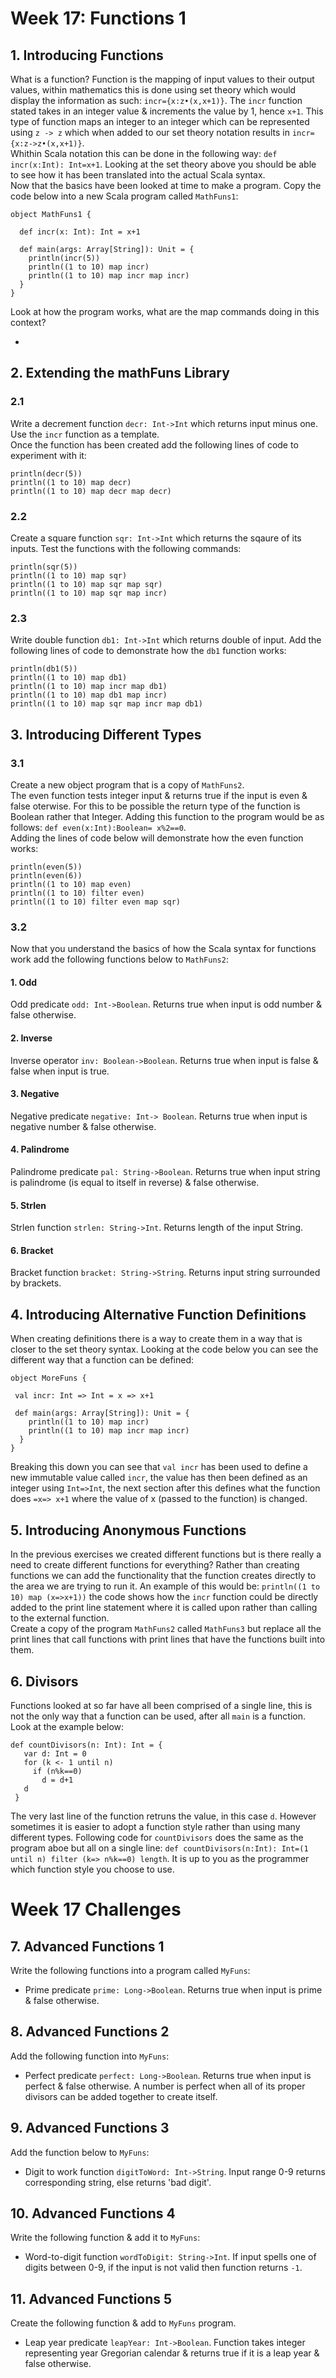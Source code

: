 # Week 17: Functions 1
## 1. Introducing Functions
What is a function? Function is the mapping of input values to their output values, within mathematics this is done using set theory which would display the information as such: `incr={x:z•(x,x+1)}`. The `incr` function stated takes in an integer value & increments the value by 1, hence `x+1`. This type of function maps an integer to an integer which can be represented using `z -> z` which when added to our set theory notation results in `incr={x:z->z•(x,x+1)}`. <br/>
Whithin Scala notation this can be done in the following way: `def incr(x:Int): Int=x+1`. Looking at the set theory above you should be able to see how it has been translated into the actual Scala syntax. <br/>
Now that the basics have been looked at time to make a program. Copy the code below into a new Scala program called `MathFuns1`:
```
object MathFuns1 {
  
  def incr(x: Int): Int = x+1
  
  def main(args: Array[String]): Unit = {
    println(incr(5))
    println((1 to 10) map incr)
    println((1 to 10) map incr map incr)
  }
}
```
Look at how the program works, what are the map commands doing in this context?
* <placeholder>

## 2. Extending the mathFuns Library
### 2.1
Write a decrement function `decr: Int->Int` which returns input minus one. Use the `incr` function as a template. <br/>
Once the function has been created add the following lines of code to experiment with it:
```
println(decr(5))
println((1 to 10) map decr)
println((1 to 10) map decr map decr)
```

### 2.2
Create a square function `sqr: Int->Int` which returns the sqaure of its inputs. Test the functions with the following commands:
```
println(sqr(5))
println((1 to 10) map sqr)
println((1 to 10) map sqr map sqr)
println((1 to 10) map sqr map incr)
```

### 2.3
Write double function `db1: Int->Int` which returns double of input. Add the following lines of code to demonstrate how the `db1` function works:
```
println(db1(5))
println((1 to 10) map db1)
println((1 to 10) map incr map db1)
println((1 to 10) map db1 map incr)
println((1 to 10) map sqr map incr map db1)
```

## 3. Introducing Different Types
### 3.1
Create a new object program that is a copy of `MathFuns2`. <br/>
The even function tests integer input & returns true if the input is even & false oterwise. For this to be possible the return type of the function is Boolean rather that Integer. Adding this function to the program would be as follows: `def even(x:Int):Boolean= x%2==0`. <br/> Adding the lines of code below will demonstrate how the even function works:
```
println(even(5))
println(even(6))
println((1 to 10) map even)
println((1 to 10) filter even)
println((1 to 10) filter even map sqr)
```

### 3.2
Now that you understand the basics of how the Scala syntax for functions work add the following functions below to `MathFuns2`:
#### 1. Odd
Odd predicate `odd: Int->Boolean`. Returns true when input is odd number & false otherwise.
#### 2. Inverse
Inverse operator `inv: Boolean->Boolean`. Returns true when input is false & false when input is true.
#### 3. Negative
Negative predicate `negative: Int-> Boolean`. Returns true when input is negative number & false otherwise.
#### 4. Palindrome
Palindrome predicate `pal: String->Boolean`. Returns true when input string is palindrome (is equal to itself in reverse) & false otherwise.
#### 5. Strlen
Strlen function `strlen: String->Int`. Returns length of the input String.
#### 6. Bracket
Bracket function `bracket: String->String`. Returns input string surrounded by brackets.

## 4. Introducing Alternative Function Definitions 
When creating definitions there is a way to create them in a way that is closer to the set theory syntax. Looking at the code below you can see the different way that a function can be defined:
```
object MoreFuns {
  
 val incr: Int => Int = x => x+1
  
 def main(args: Array[String]): Unit = {
    println((1 to 10) map incr)
    println((1 to 10) map incr map incr)  
  }
}
```
Breaking this down you can see that `val incr` has been used to define a new immutable value called `incr`, the value has then been defined as an integer using `Int=>Int`, the next section after this defines what the function does `=x=> x+1` where the value of x (passed to the function) is changed.

## 5. Introducing Anonymous Functions
In the previous exercises we created different functions but is there really a need to create different functions for everything? Rather than creating functions we can add the functionality that the function creates directly to the area we are trying to run it. An example of this would be: `println((1 to 10) map (x=>x+1))` the code shows how the `incr` function could be directly added to the print line statement where it is called upon rather than calling to the external function. <br/>
Create a copy of the program `MathFuns2` called `MathFuns3` but replace all the print lines that call functions with print lines that have the functions built into them.

## 6. Divisors
Functions looked at so far have all been comprised of a single line, this is not the only way that a function can be used, after all `main` is a function. Look at the example below:
```
def countDivisors(n: Int): Int = {
   var d: Int = 0
   for (k <- 1 until n)
     if (n%k==0)
       d = d+1
   d
 }
```
The very last line of the function retruns the value, in this case `d`. However sometimes it is easier to adopt a function style rather than using many different types. Following code for `countDivisors` does the same as the program aboe but all on a single line: `def countDivisors(n:Int): Int=(1 until n) filter (k=> n%k==0) length`. It is up to you as the programmer which function style you choose to use.

# Week 17 Challenges
## 7. Advanced Functions 1
Write the following functions into a program called `MyFuns`:
* Prime predicate `prime: Long->Boolean`. Returns true when input is prime & false otherwise.

## 8. Advanced Functions 2
Add the following function into `MyFuns`:
* Perfect predicate `perfect: Long->Boolean`. Returns true when input is perfect & false otherwise. A number is perfect when all of its proper divisors can be added together to create itself.

## 9. Advanced Functions 3
Add the function below to `MyFuns`:
* Digit to work function `digitToWord: Int->String`. Input range 0-9 returns corresponding string, else returns 'bad digit'.

## 10. Advanced Functions 4
Write the following function & add it to `MyFuns`:
* Word-to-digit function `wordToDigit: String->Int`. If input spells one of digits between 0-9, if the input is not valid then function returns `-1`.

## 11. Advanced Functions 5
Create the following function & add to `MyFuns` program.
* Leap year predicate `leapYear: Int->Boolean`. Function takes integer representing year Gregorian calendar & returns true if it is a leap year & false otherwise. 

